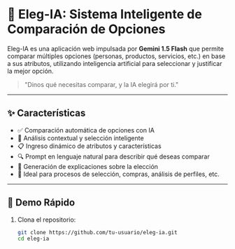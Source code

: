 # 🤖 Eleg-IA: Sistema Inteligente de Comparación de Opciones

Eleg-IA es una aplicación web impulsada por **Gemini 1.5 Flash** que permite comparar múltiples opciones (personas, productos, servicios, etc.) en base a sus atributos, utilizando inteligencia artificial para seleccionar y justificar la mejor opción.

> "Dinos qué necesitas comparar, y la IA elegirá por ti."

---

## ✨ Características

- ✅ Comparación automática de opciones con IA
- 🧠 Análisis contextual y selección inteligente
- 📋 Ingreso dinámico de atributos y características
- 🔍 Prompt en lenguaje natural para describir qué deseas comparar
- 🧾 Generación de explicaciones sobre la elección
- 🎯 Ideal para procesos de selección, compras, análisis de perfiles, etc.

---

## 🚀 Demo Rápido

1. Clona el repositorio:
   ```bash
   git clone https://github.com/tu-usuario/eleg-ia.git
   cd eleg-ia
